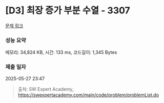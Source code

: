 # [D3] 최장 증가 부분 수열 - 3307 

[문제 링크](https://swexpertacademy.com/main/code/problem/problemDetail.do?contestProbId=AWBOKg-a6l0DFAWr) 

### 성능 요약

메모리: 34,824 KB, 시간: 133 ms, 코드길이: 1,345 Bytes

### 제출 일자

2025-05-27 23:47



> 출처: SW Expert Academy, https://swexpertacademy.com/main/code/problem/problemList.do